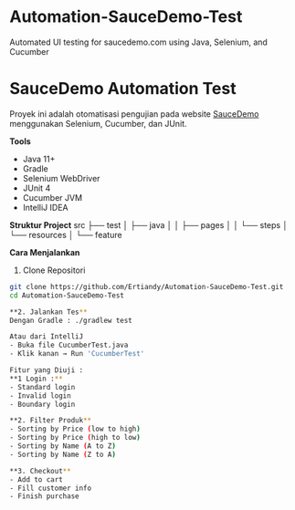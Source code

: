 # Automation-SauceDemo-Test
Automated UI testing for saucedemo.com using Java, Selenium, and Cucumber
# SauceDemo Automation Test

Proyek ini adalah otomatisasi pengujian pada website [SauceDemo](https://www.saucedemo.com) menggunakan Selenium, Cucumber, dan JUnit.

**Tools**
- Java 11+
- Gradle
- Selenium WebDriver
- JUnit 4
- Cucumber JVM
- IntelliJ IDEA

**Struktur Project**
src
├── test
│ ├── java
│ │ ├── pages
│ │ └── steps
│ └── resources
│ └── feature


**Cara Menjalankan**


1. Clone Repositori
```bash
git clone https://github.com/Ertiandy/Automation-SauceDemo-Test.git
cd Automation-SauceDemo-Test

**2. Jalankan Tes**
Dengan Gradle : ./gradlew test

Atau dari IntelliJ
- Buka file CucumberTest.java
- Klik kanan → Run 'CucumberTest'

Fitur yang Diuji :
**1 Login :**
- Standard login
- Invalid login
- Boundary login

**2. Filter Produk**
- Sorting by Price (low to high)
- Sorting by Price (high to low)
- Sorting by Name (A to Z)
- Sorting by Name (Z to A)

**3. Checkout**
- Add to cart
- Fill customer info
- Finish purchase

